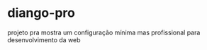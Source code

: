# diango-pro
projeto pra mostra um configuração mínima mas profissional para desenvolvimento da web 
